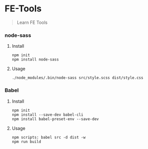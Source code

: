 # FE-Tools
> Learn FE Tools


### node-sass
1. Install
	```
	npm init
	npm install node-sass
	```

2. Usage
	```
	./node_modules/.bin/node-sass src/style.scss dist/style.css
	```

### Babel
1. Install
	```
	npm init
	npm install --save-dev babel-cli
	npm install babel-preset-env --save-dev
	```

2. Usage
	```
	npm scripts: babel src -d dist -w
	npm run build	
	```